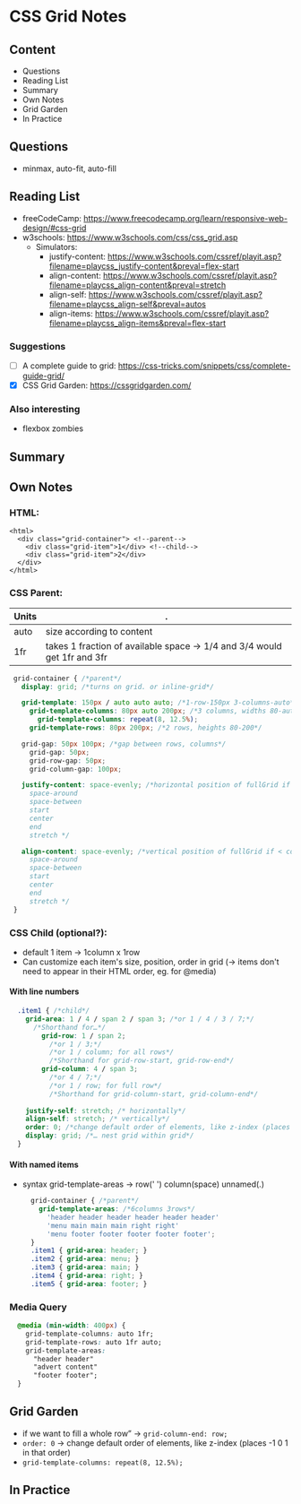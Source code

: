 # CSS Grid Notes

## Content
- Questions
- Reading List
- Summary
- Own Notes
- Grid Garden
- In Practice


## Questions
  - minmax, auto-fit, auto-fill

## Reading List
  - freeCodeCamp: <https://www.freecodecamp.org/learn/responsive-web-design/#css-grid>
  - w3schools: <https://www.w3schools.com/css/css_grid.asp>
    - Simulators:
      - justify-content: <https://www.w3schools.com/cssref/playit.asp?filename=playcss_justify-content&preval=flex-start> 
      - align-content: <https://www.w3schools.com/cssref/playit.asp?filename=playcss_align-content&preval=stretch>
      - align-self: <https://www.w3schools.com/cssref/playit.asp?filename=playcss_align-self&preval=autos>
      - align-items: <https://www.w3schools.com/cssref/playit.asp?filename=playcss_align-items&preval=flex-start>

### Suggestions
  - [ ] A complete guide to grid: <https://css-tricks.com/snippets/css/complete-guide-grid/>
  - [x] CSS Grid Garden: <https://cssgridgarden.com/>
  
 ### Also interesting 
  - flexbox zombies

## Summary


## Own Notes
  ### HTML:

    <html>
      <div class="grid-container"> <!--parent-->
        <div class="grid-item">1</div> <!--child-->
        <div class="grid-item">2</div>
      </div>
    </html>

  ### CSS Parent:
  Units|.
  ---|---
  auto | size according to content
  1fr | takes 1 fraction of available space &rarr; 1/4 and 3/4 would get 1fr and 3fr

   ```css
    grid-container { /*parent*/
      display: grid; /*turns on grid. or inline-grid*/

      grid-template: 150px / auto auto auto; /*1-row-150px 3-columns-auto*/
        grid-template-columns: 80px auto 200px; /*3 columns, widths 80-auto-200. >4-column-children line-break*/
          grid-template-columns: repeat(8, 12.5%);
        grid-template-rows: 80px 200px; /*2 rows, heights 80-200*/

      grid-gap: 50px 100px; /*gap between rows, columns*/
        grid-gap: 50px; 
        grid-row-gap: 50px; 
        grid-column-gap: 100px; 

      justify-content: space-evenly; /*horizontal position of fullGrid if < container. OR justify-items?
        space-around
        space-between
        start
        center
        end
        stretch */

      align-content: space-evenly; /*vertical position of fullGrid if < container. OR align-items?
        space-around
        space-between
        start
        center
        end
        stretch */
    } 
  ```

  ### CSS Child (optional?):
  - default 1 item &rarr; 1column x 1row
  - Can customize each item's size, position, order in grid (&rarr; items don't need to appear in their HTML order, eg. for @media)
    
  #### With line numbers
  ```css
    .item1 { /*child*/
      grid-area: 1 / 4 / span 2 / span 3; /*or 1 / 4 / 3 / 7;*/ 
        /*Shorthand for…*/
          grid-row: 1 / span 2; 
            /*or 1 / 3;*/ 
            /*or 1 / column; for all rows*/
            /*Shorthand for grid-row-start, grid-row-end*/
          grid-column: 4 / span 3; 
            /*or 4 / 7;*/ 
            /*or 1 / row; for full row*/
            /*Shorthand for grid-column-start, grid-column-end*/
    
      justify-self: stretch; /* horizontally*/
      align-self: stretch; /* vertically*/
      order: 0; /*change default order of elements, like z-index (places -1 0 1 in that order)*/
      display: grid; /*… nest grid within grid*/
    } 
  ```

  #### With named items
  - syntax grid-template-areas &rarr; row(' ') column(space) unnamed(.)
    ```css
      grid-container { /*parent*/
        grid-template-areas: /*6columns 3rows*/
          'header header header header header header'
          'menu main main main right right'
          'menu footer footer footer footer footer';
      } 
      .item1 { grid-area: header; }
      .item2 { grid-area: menu; }
      .item3 { grid-area: main; }
      .item4 { grid-area: right; }
      .item5 { grid-area: footer; }
    ```

  ### Media Query
  ```css
    @media (min-width: 400px) { 
      grid-template-columns: auto 1fr;
      grid-template-rows: auto 1fr auto;
      grid-template-areas: 
        "header header" 
        "advert content" 
        "footer footer"; 
    }
  ```



## Grid Garden

- if we want to fill a whole row” &rarr; `grid-column-end: row;`
- `order: 0` &rarr; change default order of elements, like z-index (places -1 0 1 in that order)
- `grid-template-columns: repeat(8, 12.5%);`


## In Practice


